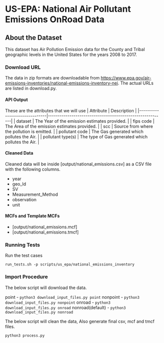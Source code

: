 # US-EPA: National Air Pollutant Emissions OnRoad Data

## About the Dataset
This dataset has Air Pollution Emission data for the County and Tribal geographic levels in the United States for the years 2008 to 2017.


### Download URL
The data in zip formats are downloadable from https://www.epa.gov/air-emissions-inventories/national-emissions-inventory-nei.
The actual URLs are listed in download.py.


#### API Output
These are the attributes that we will use
| Attribute      				| Description                                               |
|-------------------------------|-----------------------------------------------------------|
| dataset       					| The Year of the emission estimates provided. 				|
| fips code     					| The Area of the emission estimates provided. 				|
| scc   	        | Source from where the pollution is emitted.               |
| pollutant code   				    | The Gas generated which pollutes the Air. 			    |
| pollutant type(s)   				    | The type of Gas generated which pollutes the Air. 			    |

#### Cleaned Data
Cleaned data will be inside [output/national_emissions.csv] as a CSV file with the following columns.

- year
- geo_Id
- SV
- Measurement_Method
- observation
- unit


#### MCFs and Template MCFs
- [output/national_emissions.mcf]
- [output/national_emissions.tmcf]


### Running Tests

Run the test cases

`run_tests.sh -p scripts/us_epa/national_emissions_inventory`


### Import Procedure

The below script will download the data.

point - `python3 download_input_files.py point`
nonpoint - `python3 download_input_files.py nonpoint`
onroad - `python3 download_input_files.py onroad`
nonroad(default) - `python3 download_input_files.py nonroad`

The below script will clean the data, Also generate final csv, mcf and tmcf files.

`python3 process.py`